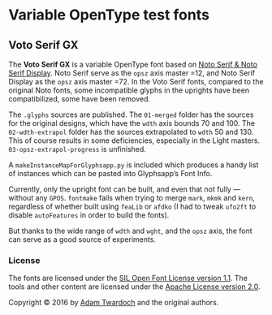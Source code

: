 # Variable OpenType test fonts

## Voto Serif GX

The **Voto Serif GX** is a variable OpenType font based on [Noto Serif & Noto Serif Display](https://github.com/googlei18n/noto-source). Noto Serif serve as the `opsz` axis master =12, and Noto Serif Display as the `opsz` axis master =72. In the Voto Serif fonts, compared to the original Noto fonts, some incompatible glyphs in the uprights have been compatibilized, some have been removed.

The `.glyphs` sources are published. The `01-merged` folder has the sources for the original designs, which have the `wdth` axis bounds 70 and 100. The `02-wdth-extrapol` folder has the sources extrapolated to `wdth` 50 and 130. This of course results in some deficiencies, especially in the Light masters. `03-opsz-extrapol-progress` is unfinished. 

A `makeInstanceMapForGlyphsapp.py` is included which produces a handy list of instances which can be pasted into Glyphsapp’s Font Info.

Currently, only the upright font can be built, and even that not fully — without any `GPOS`. `fontmake` fails when trying to merge `mark`, `mkmk` and `kern`, regardless of whether built using `feaLib` or `afdko` (I had to tweak `ufo2ft` to disable `autoFeatures` in order to build the fonts).

But thanks to the wide range of `wdth` and `wght`, and the `opsz` axis, the font can serve as a good source of experiments.

### License

The fonts are licensed under the [SIL Open Font License version 1.1](./fonts.LICENSE). The tools and other content are licensed under the [Apache License version 2.0](./other.LICENSE).

Copyright © 2016 by [Adam Twardoch](https://github.com/twardoch/) and the original authors.
